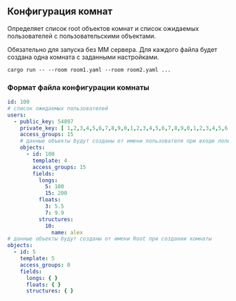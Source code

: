 ## Конфигурация комнат
Определяет список root объектов комнат и список ожидаемых пользователей с пользовательскими объектами.

Обязательно для запуска без MM сервера. Для каждого файла будет создана одна комната с заданными настройками. 
```shell script
cargo run -- --room room1.yaml --room room2.yaml ...
```

### Формат файла конфигурации комнаты
```yaml
id: 100
# список ожидаемых пользователей
users:
  - public_key: 54897
    private_key: [ 1,2,3,4,5,6,7,8,9,0,1,2,3,4,5,6,7,8,9,0,1,2,3,4,5,6,7,8,9,0,1,2 ]
    access_groups: 15
    # данные объекты будут созданы от имени пользователя при входе пользователя в комнату
    objects:
      - id: 100
        template: 4
        access_groups: 15
        fields:
          longs:
            5: 100
            15: 200
          floats:
            3: 5.5
            7: 9.9
          structures:
            10:
              name: alex
# данные объекты будут созданы от имени Root при создании комнаты
objects:
  - id: 5
    template: 5
    access_groups: 0
    fields:
      longs: { }
      floats: { }
      structures: { }
```